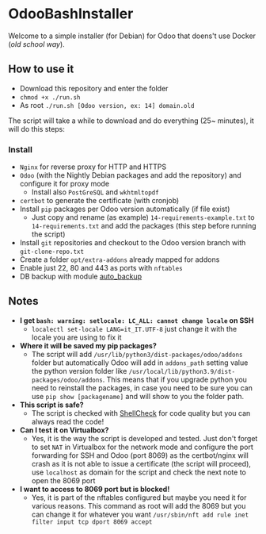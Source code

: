 # OdooBashInstaller

Welcome to a simple installer (for Debian) for Odoo that doens't use Docker (*old school way*).

## How to use it

* Download this repository and enter the folder
* `chmod +x ./run.sh`
* As root `./run.sh [Odoo version, ex: 14] domain.old`

The script will take a while to download and do everything (25~ minutes), it will do this steps:

### Install

* `Nginx` for reverse proxy for HTTP and HTTPS
* `Odoo` (with the Nightly Debian packages and add the repository) and configure it for proxy mode
  * Install also `PostGreSQL` and `wkhtmltopdf`
* `certbot` to generate the certificate (with cronjob)
* Install `pip` packages per Odoo version automatically (if file exist)
  * Just copy and rename (as example) `14-requirements-example.txt` to `14-requirements.txt` and add the packages (this step before running the script)
* Install `git` repositories and checkout to the Odoo version branch with `git-clone-repo.txt`
* Create a folder `opt/extra-addons` already mapped for addons
* Enable just 22, 80 and 443 as ports with `nftables`
* DB backup with module [auto_backup](https://github.com/Yenthe666/auto_backup)

## Notes

* **I get `bash: warning: setlocale: LC_ALL: cannot change locale` on SSH**
  * `localectl set-locale LANG=it_IT.UTF-8` just change it with the locale you are using to fix it
* **Where it will be saved my pip packages?**
  * The script will add `/usr/lib/python3/dist-packages/odoo/addons` folder but automatically Odoo will add in `addons_path` setting value the python version folder like `/usr/local/lib/python3.9/dist-packages/odoo/addons`. This means that if you upgrade python you need to reinstall the packages, in case you need to be sure you can use `pip show [packagename]` and will show to you the folder path.
* **This script is safe?**
  * The script is checked with [ShellCheck](https://www.shellcheck.net/) for code quality but you can always read the code!
* **Can I test it on Virtualbox?**
  * Yes, it is the way the script is developed and tested. Just don't forget to set `NAT` in Virtualbox for the network mode and configure the port forwarding for SSH and Odoo (port 8069) as the certbot/nginx will crash as it is not able to issue a certificate (the script will proceed), use `localhost` as domain for the script and check the next note to open the 8069 port
* **I want to access to 8069 port but is blocked!**
  * Yes, it is part of the nftables configured but maybe you need it for various reasons. This command as root will add the 8069 but you can change it for whatever you want `/usr/sbin/nft add rule inet filter input tcp dport 8069 accept`
